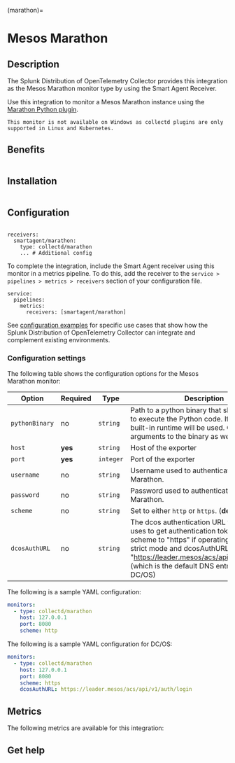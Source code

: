 (marathon)=
# Mesos Marathon
<meta name="description" content="Use this Splunk Observability Cloud integration for the Marathon monitor. See benefits, install, configuration, and metrics">

## Description

The Splunk Distribution of OpenTelemetry Collector provides this integration as the Mesos Marathon monitor type by using the Smart Agent Receiver.

Use this integration to monitor a Mesos Marathon instance using the [Marathon Python plugin](https://github.com/signalfx/signalfx-agent/blob/main/docs/monitors/collectd-marathon.md).

```{note}
This monitor is not available on Windows as collectd plugins are only supported in Linux and Kubernetes. 
```


## Benefits

```{include} /_includes/benefits.md
```

## Installation

```{include} /_includes/collector-installation-linux.md
```

## Configuration

```{include} /_includes/configuration.md
```

```
receivers:
  smartagent/marathon:
    type: collectd/marathon
    ... # Additional config
```

To complete the integration, include the Smart Agent receiver using this monitor in a metrics pipeline. To do this, add the receiver to the `service > pipelines > metrics > receivers` section of your configuration file.

```
service:
  pipelines:
    metrics:
      receivers: [smartagent/marathon]
```

See <a href="https://github.com/signalfx/splunk-otel-collector/tree/main/examples" target="_blank">configuration examples</a> for specific use cases that show how the Splunk Distribution of OpenTelemetry Collector can integrate and complement existing environments.


### Configuration settings

The following table shows the configuration options for the Mesos Marathon monitor:

| Option | Required | Type | Description |
| --- | --- | --- | --- |
| `pythonBinary` | no | `string` | Path to a python binary that should be used to execute the Python code. If not set, a built-in runtime will be used.  Can include arguments to the binary as well. |
| `host` | **yes** | `string` | Host of the exporter |
| `port` | **yes** | `integer` | Port of the exporter |
| `username` | no | `string` | Username used to authenticate with Marathon. |
| `password` | no | `string` | Password used to authenticate with Marathon. |
| `scheme` | no | `string` | Set to either `http` or `https`. (**default:** `http`) |
| `dcosAuthURL` | no | `string` | The dcos authentication URL that the plugin uses to get authentication tokens from. Set scheme to "https" if operating DC/OS in strict mode and dcosAuthURL to "https://leader.mesos/acs/api/v1/auth/login" (which is the default DNS entry provided by DC/OS) |



The following is a sample YAML configuration:

```yaml
monitors:
  - type: collectd/marathon
    host: 127.0.0.1
    port: 8080
    scheme: http
```

The following is a sample YAML configuration for DC/OS:

```yaml
monitors:
  - type: collectd/marathon
    host: 127.0.0.1
    port: 8080
    scheme: https
    dcosAuthURL: https://leader.mesos/acs/api/v1/auth/login
```


## Metrics

The following metrics are available for this integration:

<!--- using type="marathon" adds a duplicate, non-table-formatted list of metrics at the bottom -->
<div class="metrics-yaml" url="https://raw.githubusercontent.com/signalfx/integrations/main/marathon/metrics.yaml"></div>

## Get help

```{include} /_includes/troubleshooting.md
```
